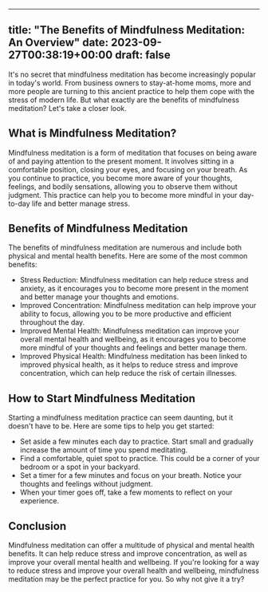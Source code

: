 
---
title: "The Benefits of Mindfulness Meditation: An Overview"
date: 2023-09-27T00:38:19+00:00
draft: false
---

It's no secret that mindfulness meditation has become increasingly popular in today's world. From business owners to stay-at-home moms, more and more people are turning to this ancient practice to help them cope with the stress of modern life. But what exactly are the benefits of mindfulness meditation? Let's take a closer look.

## What is Mindfulness Meditation?

Mindfulness meditation is a form of meditation that focuses on being aware of and paying attention to the present moment. It involves sitting in a comfortable position, closing your eyes, and focusing on your breath. As you continue to practice, you become more aware of your thoughts, feelings, and bodily sensations, allowing you to observe them without judgment. This practice can help you to become more mindful in your day-to-day life and better manage stress.

## Benefits of Mindfulness Meditation

The benefits of mindfulness meditation are numerous and include both physical and mental health benefits. Here are some of the most common benefits:

- Stress Reduction: Mindfulness meditation can help reduce stress and anxiety, as it encourages you to become more present in the moment and better manage your thoughts and emotions. 
- Improved Concentration: Mindfulness meditation can help improve your ability to focus, allowing you to be more productive and efficient throughout the day.
- Improved Mental Health: Mindfulness meditation can improve your overall mental health and wellbeing, as it encourages you to become more mindful of your thoughts and feelings and better manage them.
- Improved Physical Health: Mindfulness meditation has been linked to improved physical health, as it helps to reduce stress and improve concentration, which can help reduce the risk of certain illnesses.

## How to Start Mindfulness Meditation

Starting a mindfulness meditation practice can seem daunting, but it doesn't have to be. Here are some tips to help you get started:

- Set aside a few minutes each day to practice. Start small and gradually increase the amount of time you spend meditating.
- Find a comfortable, quiet spot to practice. This could be a corner of your bedroom or a spot in your backyard.
- Set a timer for a few minutes and focus on your breath. Notice your thoughts and feelings without judgment.
- When your timer goes off, take a few moments to reflect on your experience.

## Conclusion

Mindfulness meditation can offer a multitude of physical and mental health benefits. It can help reduce stress and improve concentration, as well as improve your overall mental health and wellbeing. If you're looking for a way to reduce stress and improve your overall health and wellbeing, mindfulness meditation may be the perfect practice for you. So why not give it a try?